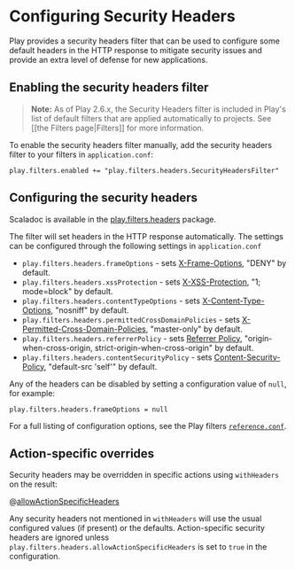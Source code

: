 <!--- Copyright (C) 2009-2017 Lightbend Inc. <https://www.lightbend.com> -->
# Configuring Security Headers

Play provides a security headers filter that can be used to configure some default headers in the HTTP response to mitigate security issues and provide an extra level of defense for new applications.

## Enabling the security headers filter

> **Note:** As of Play 2.6.x, the Security Headers filter is included in Play's list of default filters that are applied automatically to projects.  See [[the Filters page|Filters]] for more information.

To enable the security headers filter manually, add the security headers filter to your filters in `application.conf`:

```
play.filters.enabled += "play.filters.headers.SecurityHeadersFilter"
```

## Configuring the security headers

Scaladoc is available in the [play.filters.headers](api/scala/play/filters/headers/) package.

The filter will set headers in the HTTP response automatically.  The settings can be configured through the following settings in `application.conf`

* `play.filters.headers.frameOptions` - sets [X-Frame-Options](https://developer.mozilla.org/en-US/docs/HTTP/X-Frame-Options), "DENY" by default.
* `play.filters.headers.xssProtection` - sets [X-XSS-Protection](https://blogs.msdn.microsoft.com/ie/2008/07/02/ie8-security-part-iv-the-xss-filter/), "1; mode=block" by default.
* `play.filters.headers.contentTypeOptions` - sets [X-Content-Type-Options](https://blogs.msdn.microsoft.com/ie/2008/09/02/ie8-security-part-vi-beta-2-update/), "nosniff" by default.
* `play.filters.headers.permittedCrossDomainPolicies` - sets [X-Permitted-Cross-Domain-Policies](https://www.adobe.com/devnet/articles/crossdomain_policy_file_spec.html), "master-only" by default.
* `play.filters.headers.referrerPolicy` - sets [Referrer Policy](https://www.w3.org/TR/referrer-policy/),  "origin-when-cross-origin, strict-origin-when-cross-origin" by default.
* `play.filters.headers.contentSecurityPolicy` - sets [Content-Security-Policy](https://developers.google.com/web/fundamentals/security/csp/), "default-src 'self'" by default.

Any of the headers can be disabled by setting a configuration value of `null`, for example:

```
play.filters.headers.frameOptions = null
```

For a full listing of configuration options, see the Play filters [`reference.conf`](resources/confs/filters-helpers/reference.conf).

## Action-specific overrides

Security headers may be overridden in specific actions using `withHeaders` on the result:

@[allowActionSpecificHeaders](code/SecurityHeaders.scala)

Any security headers not mentioned in `withHeaders` will use the usual configured values
(if present) or the defaults.  Action-specific security headers are ignored unless
`play.filters.headers.allowActionSpecificHeaders` is set to `true` in the configuration.
